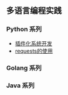 
## 多语言编程实践
### Python 系列

* [插件化系统开发](./python/plugin_system/README.md)
* [requests的使用](./python/requests/README.md)
### Golang 系列

### Java 系列
